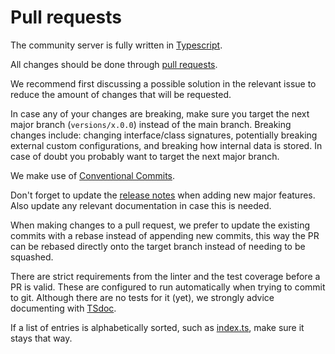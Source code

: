# Pull requests

The community server is fully written in [Typescript](https://www.typescriptlang.org/docs/home.html).

All changes should be done through
[pull requests](https://docs.github.com/en/github/collaborating-with-issues-and-pull-requests/creating-a-pull-request-from-a-fork).

We recommend first discussing a possible solution in the relevant issue
to reduce the amount of changes that will be requested.

In case any of your changes are breaking, make sure you target the next major branch (`versions/x.0.0`)
instead of the main branch. Breaking changes include: changing interface/class signatures,
potentially breaking external custom configurations,
and breaking how internal data is stored.
In case of doubt you probably want to target the next major branch.

We make use of [Conventional Commits](https://www.conventionalcommits.org).

Don't forget to update the [release notes](https://github.com/CommunitySolidServer/CommunitySolidServer/blob/main/RELEASE_NOTES.md)
when adding new major features.
Also update any relevant documentation in case this is needed.

When making changes to a pull request,
we prefer to update the existing commits with a rebase instead of appending new commits,
this way the PR can be rebased directly onto the target branch
instead of needing to be squashed.

There are strict requirements from the linter and the test coverage before a PR is valid.
These are configured to run automatically when trying to commit to git.
Although there are no tests for it (yet), we strongly advice documenting with [TSdoc](https://github.com/microsoft/tsdoc).

If a list of entries is alphabetically sorted,
such as [index.ts](https://github.com/CommunitySolidServer/CommunitySolidServer/blob/main/src/index.ts),
make sure it stays that way.
